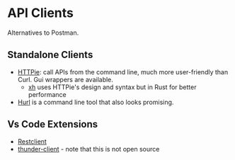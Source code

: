 
# API Clients

Alternatives to Postman.

## Standalone Clients

- [HTTPie](https://httpie.io/docs): call APIs from the command line, much more user-friendly than Curl. Gui wrappers are available.
  - [xh](https://github.com/ducaale/xh) uses HTTPie's design and syntax but in Rust for better performance
- [Hurl](https://hurl.dev/) is a command line tool that also looks promising.

## Vs Code Extensions

- [Restclient](https://github.com/Huachao/vscode-restclient)
- [thunder-client](https://marketplace.visualstudio.com/items?itemName=rangav.vscode-thunder-client) - note that this is not open source
